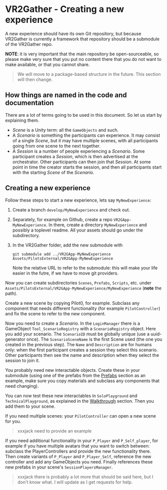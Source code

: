# VR2Gather - Creating a new experience

A new experience should have its own Git repository, but because VR2Gather is currently a framework that repository should be a submodule of the VR2Gather repo.

**NOTE**: it is very important that the main repository be open-sourceable, so please make very sure that you put no content there that you do not want to make available, or that you cannot share.

> We will move to a package-based structure in the future. This section will then change.

## How things are named in the code and documentation

There are a lot of terms going to be used in this document. So let us start by explaining them.

- _Scene_ is a Unity term: all the `GameObjects` and such.
- A _Scenario_ is something the participants can experience. It may consist of a single _Scene_, but it may have multiple scenes, with all participants going from one scene to the next together.
- A _Session_ is a number of people experiencing a _Scenario_. Some participant creates a _Session_, which is then advertised at the orchestrator. Other participants can then join that _Session_. At some point in time the creator starts the session, and then all participants start with the starting _Scene_ of the _Scenario_.

## Creating a new experience

Follow these steps to start a new experience, lets say `MyNewExperience`:

1. Create a branch `develop/MyNewExperience` and check out.
2. Separately, for example on Github, create a repo `VR2GApp-MyNewExperience`. In there, create a directory `MyNewExperience` and possibly a toplevel readme. All your assets should go under the subdirectory.
3. In the VR2Gather folder, add the new submodule with

   ```
   git submodule add ../VR2GApp-MyNewExperience Assets/PilotsExternal/VR2GApp-MyNewExperience
   ```
   
   Note the relative URL to refer to the submodule: this will make your life easier in the futre, if we have to move git providers.
   
Now you can create subdirectories `Scenes`, `Prefabs`, `Scripts`, etc. under `Assets/PilotsExternal/VR2GApp-MyNewExperience/MyNewExperience` (**note** the path).

Create a new scene by copying Pilot0, for example. Subclass any component that needs different functionality (for example `PilotController`) and fix the scene to refer to the new component.

Now you need to create a _Scenario_. In the `LoginManager` there is a GameObject `Tool_ScenarioRegistry` with a `ScenarioRegistry` object. Here you add your scenario. The `ScenarioID` must be globally unique (use a uuid-generator once). The `ScenarioSceneName` is the first Scene used (the one you created in the previous step). The `Name` and `Description` are for humans only: when the first participant creates a session they select this scenario. Other participants then see the name and description when they select the session to join it. 

You probably need new interactable objects. Create these in your submodule (using one of the prefabs from the [Prefabs](04-prefabs.md) section as an example, make sure you copy materials and subclass any components that need changing).

You can now test these new interactables in `SoloPlayground` and `TechnicalPlayground`, as explained in the [Walkthrough](03-walkthrough.md) section. Then you add them to your scene.

If you need multiple scenes: your `PilotController` can open a new scene for you.

> xxxjack need to provide an example

If you need additional functionality in your `P_Player` and `P_Self_player`, for example if you have multiple avatars that you want to switch between: subclass the PlayerControllers and provide the new functionality there. Then create variants of `P_Player` and `P_Player_Self`, reference the new controller and add any GameObjects you need. Finally references these new prefabs in your scene's `SessionPlayersManager`.

> xxxjack there is probably a lot more that should be said here, but I don't know what. I will update as I get requests for help.
